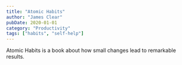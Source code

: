 ```yaml
---
title: "Atomic Habits"
author: "James Clear"
pubDate: 2020-01-01
category: "Productivity"
tags: ["habits", "self-help"]
---
```


Atomic Habits is a book about how small changes lead to remarkable results.
